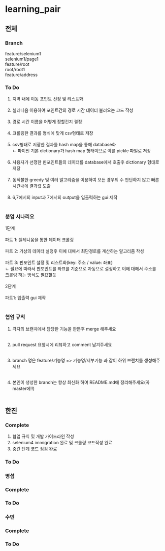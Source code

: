 # learning_pair
## 전체
### Branch
feature/selenium1<br/>
selenium1/page1<br/>
feature/root<br/>
root/root1<br/>
feature/address<br/>

### To Do
1. 지역 내에 이동 포인트 선정 및 리스트화<br/><br/>
2. 셀레니움 이용하여 포인트간의 경로 시간 데이터 불러오는 코드 작성<br/><br/>
3. 경로 시간 이름을 어떻게 정할건지 결정<br/><br/>
4. 크롤링한 결과를 형식에 맞게 csv형태로 저장<br/><br/>
5. csv형태로 저장한 결과를 hash map을 통해 database화 <br/>
ㄴ 파이썬 기본 dictionary가 hash map 형태이므로 이를 pickle 파일로 저장<br/><br/>
6.  사용자가 선정한 핀포인트들의 데이터를 database에서 호출후 dictionary 형태로 저장<br/><br/>
7. 동적불한 greedy 및 여러 알고리즘을 이용하여 모든 경우의 수 판단하지 않고 빠른 시간내에 결과값 도출<br/><br/>
8. 6,7에서의 input과 7에서의 output을 입출력하는 gui 제작<br/><br/>

### 분업 시나리오
1단계<br/><br/>
파트 1: 셀레니움을 통한 데이터 크롤링<br/><br/>
파트 2: 가상의 데이터 설정후 이에 대해서 최단경로를  계산하는 알고리즘 작성<br/><br/>
파트 3: 핀포인트 설정 및 리스트화(key: 주소 / value: 좌표)<br/>
ㄴ 필요에 따라서 핀포인트를 좌표를 기준으로 자동으로 설정하고 이에 대해서 주소를 크롤링 하는 방식도 필요할듯<br/><br/>
2단계<br/><br/>
파트1: 입출력 gui 제작<br/><br/>

### 협업 규칙

1. 각자의 브랜치에서 담당한 기능을 만든후 merge 해주세요<br/><br/>

2. pull request 요청시에 리뷰하고 comment 남겨주세요 <br/><br/>

3. branch 명은 feature/기능명 => 기능명/세부기능 과 같이 하위 브랜치를 생성해주세요<br/><br/>

4. 본인이 생성한 branch는 항상 최신화 하여 README.md에 정리해주세요(꼭 master에!!)<br/><br/>


## 한진
### Complete

1. 협업 규칙 및 개발 가이드라인 작성
2. selenium4 immigration 완료 및 크롤링 코드작성 완료
3. 중간 단계 코드 점검 완료

### To Do

### 명섭
### Complete
### To Do

### 수민
### Complete
### To Do